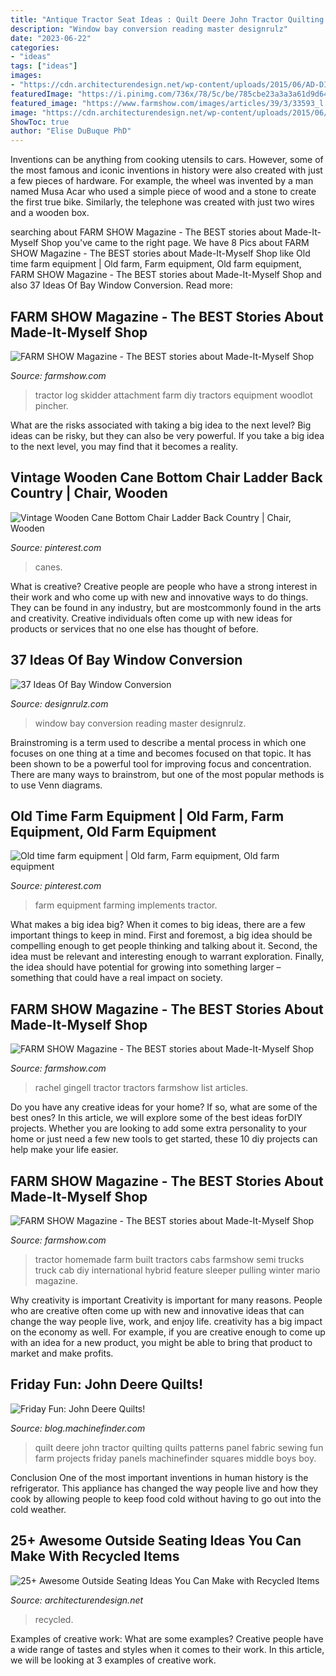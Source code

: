 ```yaml
---
title: "Antique Tractor Seat Ideas : Quilt Deere John Tractor Quilting Quilts Patterns Panel Fabric Sewing Fun Farm Projects Friday Panels Machinefinder Squares Middle Boys Boy"
description: "Window bay conversion reading master designrulz"
date: "2023-06-22"
categories:
- "ideas"
tags: ["ideas"]
images:
- "https://cdn.architecturendesign.net/wp-content/uploads/2015/06/AD-DIY-Outdoor-Seating-Ideas-7.jpg"
featuredImage: "https://i.pinimg.com/736x/78/5c/be/785cbe23a3a3a61d9d64ca093637f7e4--wooden-canes-ladders.jpg"
featured_image: "https://www.farmshow.com/images/articles/39/3/33593_l.jpg"
image: "https://cdn.architecturendesign.net/wp-content/uploads/2015/06/AD-DIY-Outdoor-Seating-Ideas-7.jpg"
ShowToc: true
author: "Elise DuBuque PhD"
---
```



Inventions can be anything from cooking utensils to cars. However, some of the most famous and iconic inventions in history were also created with just a few pieces of hardware. For example, the wheel was invented by a man named Musa Acar who used a simple piece of wood and a stone to create the first true bike. Similarly, the telephone was created with just two wires and a wooden box.

	

		
searching about FARM SHOW Magazine - The BEST stories about Made-It-Myself Shop you've came to the right page. We have 8 Pics about FARM SHOW Magazine - The BEST stories about Made-It-Myself Shop like Old time farm equipment | Old farm, Farm equipment, Old farm equipment, FARM SHOW Magazine - The BEST stories about Made-It-Myself Shop and also 37 Ideas Of Bay Window Conversion. Read more:
		
    
## FARM SHOW Magazine - The BEST Stories About Made-It-Myself Shop

<img loading=lazy src="https://www.farmshow.com/images/articles/39/3/33593_l.jpg" onerror="this.onerror=null;this.src='https://tse3.mm.bing.net/th?id=OIP.gYrkMg2mN0TnQqrtfs2KlQHaF0&amp;pid=15.1';" alt="FARM SHOW Magazine - The BEST stories about Made-It-Myself Shop">

_Source: farmshow.com_

>tractor log skidder attachment farm diy tractors equipment woodlot pincher. 

	

What are the risks associated with taking a big idea to the next level?
Big ideas can be risky, but they can also be very powerful. If you take a big idea to the next level, you may find that it becomes a reality.

    
## Vintage Wooden Cane Bottom Chair Ladder Back Country | Chair, Wooden

<img loading=lazy src="https://i.pinimg.com/736x/78/5c/be/785cbe23a3a3a61d9d64ca093637f7e4--wooden-canes-ladders.jpg" onerror="this.onerror=null;this.src='https://tse1.mm.bing.net/th?id=OIP.QilammXzcqdfVvriy0OmTQHaMd&amp;pid=15.1';" alt="Vintage Wooden Cane Bottom Chair Ladder Back Country | Chair, Wooden">

_Source: pinterest.com_

>canes. 

	

What is creative?
Creative people are people who have a strong interest in their work and who come up with new and innovative ways to do things. They can be found in any industry, but are mostcommonly found in the arts and creativity. Creative individuals often come up with new ideas for products or services that no one else has thought of before.

    
## 37 Ideas Of Bay Window Conversion

<img loading=lazy src="https://cdn.designrulz.com/wp-content/uploads/9999/12/BAY-WINDOW-DESIGNRULZ-18.jpg" onerror="this.onerror=null;this.src='https://tse3.mm.bing.net/th?id=OIP.L2v-pT6cYpHLFwkZzPuqWwHaLH&amp;pid=15.1';" alt="37 Ideas Of Bay Window Conversion">

_Source: designrulz.com_

>window bay conversion reading master designrulz. 

	

Brainstroming is a term used to describe a mental process in which one focuses on one thing at a time and becomes focused on that topic. It has been shown to be a powerful tool for improving focus and concentration. There are many ways to brainstrom, but one of the most popular methods is to use Venn diagrams.

    
## Old Time Farm Equipment | Old Farm, Farm Equipment, Old Farm Equipment

<img loading=lazy src="https://i.pinimg.com/736x/07/a8/89/07a889dee4187cf42aa27e7ea37f8241--old-farm-equipment-farming.jpg" onerror="this.onerror=null;this.src='https://tse1.mm.bing.net/th?id=OIP.TVD1BGC0G4k9hBmLXWBfAgHaE7&amp;pid=15.1';" alt="Old time farm equipment | Old farm, Farm equipment, Old farm equipment">

_Source: pinterest.com_

>farm equipment farming implements tractor. 

	

What makes a big idea big?
When it comes to big ideas, there are a few important things to keep in mind. First and foremost, a big idea should be compelling enough to get people thinking and talking about it. Second, the idea must be relevant and interesting enough to warrant exploration. Finally, the idea should have potential for growing into something larger – something that could have a real impact on society.

    
## FARM SHOW Magazine - The BEST Stories About Made-It-Myself Shop

<img loading=lazy src="https://www.farmshow.com/images/articles/90/16/36071_l.jpg" onerror="this.onerror=null;this.src='https://tse4.mm.bing.net/th?id=OIP.B60r1gt-7ZUPljvSStgCSAHaJ4&amp;pid=15.1';" alt="FARM SHOW Magazine - The BEST stories about Made-It-Myself Shop">

_Source: farmshow.com_

>rachel gingell tractor tractors farmshow list articles. 

	

Do you have any creative ideas for your home? If so, what are some of the best ones? In this article, we will explore some of the best ideas forDIY projects. Whether you are looking to add some extra personality to your home or just need a few new tools to get started, these 10 diy projects can help make your life easier.

    
## FARM SHOW Magazine - The BEST Stories About Made-It-Myself Shop

<img loading=lazy src="https://www.farmshow.com/images/articles/10/2/4096_l.jpg" onerror="this.onerror=null;this.src='https://tse1.mm.bing.net/th?id=OIP.IUzMHdwrdr2PDQdaQGWpTgHaHG&amp;pid=15.1';" alt="FARM SHOW Magazine - The BEST stories about Made-It-Myself Shop">

_Source: farmshow.com_

>tractor homemade farm built tractors cabs farmshow semi trucks truck cab diy international hybrid feature sleeper pulling winter mario magazine. 

	

Why creativity is important
Creativity is important for many reasons. People who are creative often come up with new and innovative ideas that can change the way people live, work, and enjoy life. creativity has a big impact on the economy as well. For example, if you are creative enough to come up with an idea for a new product, you might be able to bring that product to market and make profits.

    
## Friday Fun: John Deere Quilts!

<img loading=lazy src="http://blog.machinefinder.com/wp-content/uploads/2011/10/8.jpeg" onerror="this.onerror=null;this.src='https://tse4.mm.bing.net/th?id=OIP.qxeXhG3xMDKVu5KYBCRzlAHaFj&amp;pid=15.1';" alt="Friday Fun: John Deere Quilts!">

_Source: blog.machinefinder.com_

>quilt deere john tractor quilting quilts patterns panel fabric sewing fun farm projects friday panels machinefinder squares middle boys boy. 

	

Conclusion
One of the most important inventions in human history is the refrigerator. This appliance has changed the way people live and how they cook by allowing people to keep food cold without having to go out into the cold weather.

    
## 25+ Awesome Outside Seating Ideas You Can Make With Recycled Items

<img loading=lazy src="https://cdn.architecturendesign.net/wp-content/uploads/2015/06/AD-DIY-Outdoor-Seating-Ideas-7.jpg" onerror="this.onerror=null;this.src='https://tse3.mm.bing.net/th?id=OIP.YBqMrfFts2aEUIlVFJPkbgHaLH&amp;pid=15.1';" alt="25+ Awesome Outside Seating Ideas You Can Make with Recycled Items">

_Source: architecturendesign.net_

>recycled. 

	

Examples of creative work: What are some examples?
Creative people have a wide range of tastes and styles when it comes to their work. In this article, we will be looking at 3 examples of creative work.

